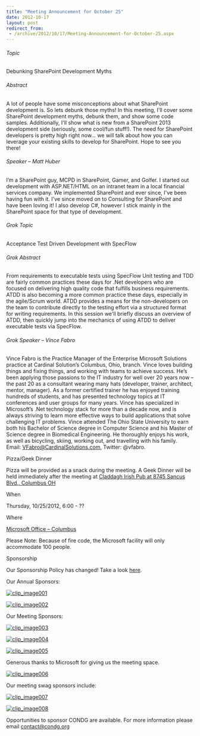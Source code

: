 ```yaml
---
title: "Meeting Announcement for October 25"
date: 2012-10-17
layout: post
redirect_from:
 - /archive/2012/10/17/Meeting-Announcement-for-October-25.aspx
---
```


###### Topic


Debunking SharePoint Development Myths


###### Abstract


A lot of people have some misconceptions about what SharePoint development is. So lets debunk those myths! In this meeting, I'll cover some SharePoint development myths, debunk them, and show some code samples. Additionally, I'll show what is new from a SharePoint 2013 development side (seriously, some cool/fun stuff!). The need for SharePoint developers is pretty high right now... we will talk about how you can leverage your existing skills to develop for SharePoint. Hope to see you there!


###### Speaker – Matt Huber


I’m a SharePoint guy, MCPD in SharePoint, Gamer, and Golfer. I started out development with ASP.NET/HTML on an intranet team in a local financial services company. We implemented SharePoint and ever since, I've been having fun with it. I've since moved on to Consulting for SharePoint and have been loving it! I also develop C#, however I stick mainly in the SharePoint space for that type of development.


###### Grok Topic


Acceptance Test Driven Development with SpecFlow


###### Grok Abstract


From requirements to executable tests using SpecFlow Unit testing and TDD are fairly common practices these days for .Net developers who are focused on delivering high quality code that fulfills business requirements. ATDD is also becoming a more common practice these days, especially in the agile/Scrum world. ATDD provides a means for the non-developers on the team to contribute directly to the testing effort via a structured format for writing requirements. In this session we'll briefly discuss an overview of ATDD, then quickly jump into the mechanics of using ATDD to deliver executable tests via SpecFlow.


###### Grok Speaker – Vince Fabro


Vince Fabro is the Practice Manager of the Enterprise Microsoft Solutions practice at Cardinal Solution’s Columbus, Ohio, branch. Vince loves building things and fixing things, and working with teams to achieve success. He’s been applying those passions to the IT industry for well over 20 years now – the past 20 as a consultant wearing many hats (developer, trainer, architect, mentor, manager). As a former certified trainer he has enjoyed training hundreds of students, and has presented technology topics at IT conferences and user groups for many years. Vince has specialized in Microsoft’s .Net technology stack for more than a decade now, and is always striving to learn more effective ways to build applications that solve challenging IT problems. Vince attended The Ohio State University to earn both his Bachelor of Science degree in Computer Science and his Master of Science degree in Biomedical Engineering. He thoroughly enjoys his work, as well as bicycling, skiing, working out, and travelling with his family.     
Email: [VFabro@CardinalSolutions.com](mailto:VFabro@CardinalSolutions.com), Twitter: @vfabro.



Pizza/Geek Dinner



Pizza will be provided as a snack during the meeting. A Geek Dinner will be held immediately after the meeting at [Claddagh Irish Pub at 8745 Sancus Blvd., Columbus OH](http://www.bing.com/local/details.aspx?lid=YN671x11725012&amp;qt=yp&amp;what=claddagh&amp;where=Columbus,+Ohio&amp;s_cid=ansPhBkYp02&amp;mkt=en-us&amp;q=claddagh&amp;FORM=LARE)



When



Thursday, 10/25/2012, 6:00 - ??



Where



[Microsoft Office – Columbus](http://maps.google.com/maps?f=q&amp;hl=en&amp;q=8800+Lyra+Dr.+Columbus,+OH+43240&amp;om=1)



Please Note: Because of fire code, the Microsoft facility will only accommodate 100 people.



Sponsorship



Our Sponsorship Policy has changed! Take a look [here](http://www.condg.org/documents/Sponsorship%20Policy.pdf).



Our Annual Sponsors:



[![clip_image001](http://condg.org/images/condg_org/Windows-Live-Writer/fe97feac0eea_10904/clip_image001_3530083e-f53d-4b8e-88e2-e2bd3078723b.jpg "clip_image001")](http://www.improvingenterprises.com)



[![clip_image002](http://condg.org/images/condg_org/Windows-Live-Writer/fe97feac0eea_10904/clip_image002_a21dccde-4c25-452a-ae5e-07b6d4ae3c9e.png "clip_image002")](http://www.cardinalsolutions.com)



Our Meeting Sponsors:



[![clip_image003](http://condg.org/images/condg_org/Windows-Live-Writer/fe97feac0eea_10904/clip_image003_7b193dd3-9043-4aab-bdeb-d20e8a941362.png "clip_image003")](http://hmbnet.com)



[![clip_image004](http://condg.org/images/condg_org/Windows-Live-Writer/fe97feac0eea_10904/clip_image004_d2c54f14-e537-4815-913d-8f2de741ba5e.jpg "clip_image004")](http://iccohio.com)



[![clip_image005](http://condg.org/images/condg_org/Windows-Live-Writer/fe97feac0eea_10904/clip_image005_ead62369-a5cd-4a04-b096-625566435a67.png "clip_image005")](http://www.appdynamics.com)



Generous thanks to Microsoft for giving us the meeting space.



[![clip_image006](http://condg.org/images/condg_org/Windows-Live-Writer/fe97feac0eea_10904/clip_image006_146f0c48-5939-47b9-b84e-c8377729bfb8.png "clip_image006")](http://www.microsoft.com)



Our meeting swag sponsors include:



[![clip_image007](http://condg.org/images/condg_org/Windows-Live-Writer/fe97feac0eea_10904/clip_image007_22eee4c9-499d-4eb7-8231-76de26c66234.gif "clip_image007")](http://www.jetbrains.com/)



[![clip_image008](http://condg.org/images/condg_org/Windows-Live-Writer/fe97feac0eea_10904/clip_image008_a76a2340-477d-42a0-ae53-26ba73e914df.png "clip_image008")](http://tekpub.com)



Opportunities to sponsor CONDG are available. For more information please email [contact@condg.org](mailto:contact@condg.org)

